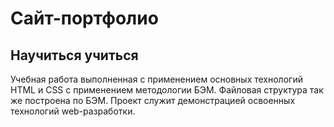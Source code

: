 # Сайт-портфолио
## Научиться учиться
Учебная работа выполненная с применением основных технологий HTML и CSS с применением методологии 
БЭМ. Файловая структура так же построена по БЭМ. 
Проект служит демонстрацией освоенных технологий web-разработки.